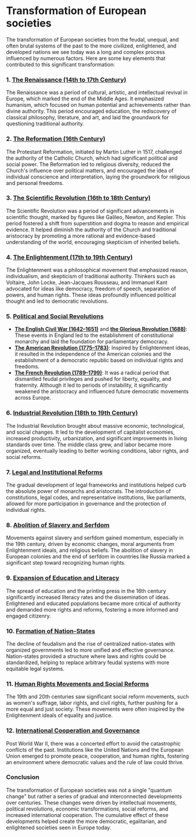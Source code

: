 # Transformation of European societies

The transformation of European societies from the feudal, unequal, and often brutal systems of the past to the more civilized, enlightened, and developed nations we see today was a long and complex process influenced by numerous factors. Here are some key elements that contributed to this significant transformation:

### 1. [**The Renaissance (14th to 17th Century)**](#)
The Renaissance was a period of cultural, artistic, and intellectual revival in Europe, which marked the end of the Middle Ages. It emphasized humanism, which focused on human potential and achievements rather than divine authority. This period encouraged education, the rediscovery of classical philosophy, literature, and art, and laid the groundwork for questioning traditional authority.

### 2. [**The Reformation (16th Century)**](#)
The Protestant Reformation, initiated by Martin Luther in 1517, challenged the authority of the Catholic Church, which had significant political and social power. The Reformation led to religious diversity, reduced the Church's influence over political matters, and encouraged the idea of individual conscience and interpretation, laying the groundwork for religious and personal freedoms.

### 3. [**The Scientific Revolution (16th to 18th Century)**](#)
The Scientific Revolution was a period of significant advancements in scientific thought, marked by figures like Galileo, Newton, and Kepler. This period fostered a shift from superstition and dogma to reason and empirical evidence. It helped diminish the authority of the Church and traditional aristocracy by promoting a more rational and evidence-based understanding of the world, encouraging skepticism of inherited beliefs.

### 4. [**The Enlightenment (17th to 19th Century)**](#)
The Enlightenment was a philosophical movement that emphasized reason, individualism, and skepticism of traditional authority. Thinkers such as Voltaire, John Locke, Jean-Jacques Rousseau, and Immanuel Kant advocated for ideas like democracy, freedom of speech, separation of powers, and human rights. These ideas profoundly influenced political thought and led to democratic revolutions.

### 5. [**Political and Social Revolutions**](#)
- [**The English Civil War (1642–1651)**](#) and [**the Glorious Revolution (1688)**](#): These events in England led to the establishment of constitutional monarchy and laid the foundation for parliamentary democracy.
- [**The American Revolution (1775–1783)**](#): Inspired by Enlightenment ideas, it resulted in the independence of the American colonies and the establishment of a democratic republic based on individual rights and freedoms.
- [**The French Revolution (1789–1799)**](#): It was a radical period that dismantled feudal privileges and pushed for liberty, equality, and fraternity. Although it led to periods of instability, it significantly weakened the aristocracy and influenced future democratic movements across Europe.

### 6. [**Industrial Revolution (18th to 19th Century)**](#)
The Industrial Revolution brought about massive economic, technological, and social changes. It led to the development of capitalist economies, increased productivity, urbanization, and significant improvements in living standards over time. The middle class grew, and labor became more organized, eventually leading to better working conditions, labor rights, and social reforms.

### 7. [**Legal and Institutional Reforms**](#)
The gradual development of legal frameworks and institutions helped curb the absolute power of monarchs and aristocrats. The introduction of constitutions, legal codes, and representative institutions, like parliaments, allowed for more participation in governance and the protection of individual rights.

### 8. [**Abolition of Slavery and Serfdom**](#)
Movements against slavery and serfdom gained momentum, especially in the 19th century, driven by economic changes, moral arguments from Enlightenment ideals, and religious beliefs. The abolition of slavery in European colonies and the end of serfdom in countries like Russia marked a significant step toward recognizing human rights.

### 9. [**Expansion of Education and Literacy**](#)
The spread of education and the printing press in the 16th century significantly increased literacy rates and the dissemination of ideas. Enlightened and educated populations became more critical of authority and demanded more rights and reforms, fostering a more informed and engaged citizenry.

### 10. [**Formation of Nation-States**](#)
The decline of feudalism and the rise of centralized nation-states with organized governments led to more unified and effective governance. Nation-states provided a structure where laws and rights could be standardized, helping to replace arbitrary feudal systems with more equitable legal systems.

### 11. [**Human Rights Movements and Social Reforms**](#)
The 19th and 20th centuries saw significant social reform movements, such as women's suffrage, labor rights, and civil rights, further pushing for a more equal and just society. These movements were often inspired by the Enlightenment ideals of equality and justice.

### 12. [**International Cooperation and Governance**](#)
Post World War II, there was a concerted effort to avoid the catastrophic conflicts of the past. Institutions like the United Nations and the European Union emerged to promote peace, cooperation, and human rights, fostering an environment where democratic values and the rule of law could thrive.

### Conclusion
The transformation of European societies was not a single "quantum change" but rather a series of gradual and interconnected developments over centuries. These changes were driven by intellectual movements, political revolutions, economic transformations, social reforms, and increased international cooperation. The cumulative effect of these developments helped create the more democratic, egalitarian, and enlightened societies seen in Europe today.
